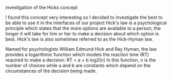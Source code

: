 investigation of the Hicks concept

I found this concept very interesting so I decided to investigate the best to be able to use it in the interfaces of 
our project Hick's law is a psychological principle which states that the more options are available to a person, the 
longer it will take for him or her to make a decision about which option is best. Hick's law is also sometimes referred 
to as the Hick-Hyman law.

Named for psychologists William Edmund Hick and Ray Hyman, the law provides a logarithmic function which models the
 reaction time (RT) required to make a decision:
RT = a + b log2(n)
In this function, n is the number of choices while a and b are constants which depend on the circumstances of the
 decision being made.
